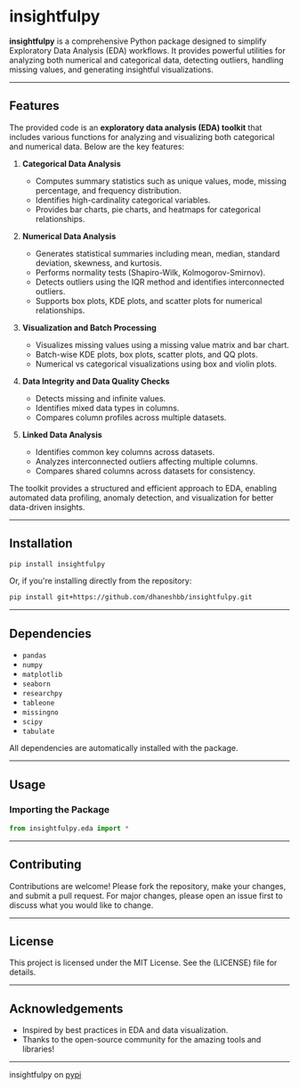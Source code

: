 # insightfulpy

**insightfulpy** is a comprehensive Python package designed to simplify Exploratory Data Analysis (EDA) workflows. It provides powerful utilities for analyzing both numerical and categorical data, detecting outliers, handling missing values, and generating insightful visualizations.

---

## Features

The provided code is an **exploratory data analysis (EDA) toolkit** that includes various functions for analyzing and visualizing both categorical and numerical data. Below are the key features:

1. **Categorical Data Analysis**  
   - Computes summary statistics such as unique values, mode, missing percentage, and frequency distribution.  
   - Identifies high-cardinality categorical variables.  
   - Provides bar charts, pie charts, and heatmaps for categorical relationships.  

2. **Numerical Data Analysis**  
   - Generates statistical summaries including mean, median, standard deviation, skewness, and kurtosis.  
   - Performs normality tests (Shapiro-Wilk, Kolmogorov-Smirnov).  
   - Detects outliers using the IQR method and identifies interconnected outliers.  
   - Supports box plots, KDE plots, and scatter plots for numerical relationships.  

3. **Visualization and Batch Processing**  
   - Visualizes missing values using a missing value matrix and bar chart.  
   - Batch-wise KDE plots, box plots, scatter plots, and QQ plots.  
   - Numerical vs categorical visualizations using box and violin plots.  

4. **Data Integrity and Data Quality Checks**  
   - Detects missing and infinite values.  
   - Identifies mixed data types in columns.  
   - Compares column profiles across multiple datasets.  

5. **Linked Data Analysis**  
   - Identifies common key columns across datasets.  
   - Analyzes interconnected outliers affecting multiple columns.  
   - Compares shared columns across datasets for consistency.  

The toolkit provides a structured and efficient approach to EDA, enabling automated data profiling, anomaly detection, and visualization for better data-driven insights.

---

## Installation

```bash
pip install insightfulpy
```

Or, if you're installing directly from the repository:

```bash
pip install git+https://github.com/dhaneshbb/insightfulpy.git
```

---

## Dependencies

- `pandas`
- `numpy`
- `matplotlib`
- `seaborn`
- `researchpy`
- `tableone`
- `missingno`
- `scipy`
- `tabulate`

All dependencies are automatically installed with the package.

---

## Usage

### Importing the Package

```python
from insightfulpy.eda import *
```

---

## Contributing

Contributions are welcome! Please fork the repository, make your changes, and submit a pull request. For major changes, please open an issue first to discuss what you would like to change.

---

## License

This project is licensed under the MIT License. See the (LICENSE) file for details.

---

## Acknowledgements

- Inspired by best practices in EDA and data visualization.
- Thanks to the open-source community for the amazing tools and libraries!

---

insightfulpy on [pypi](https://pypi.org/project/insightfulpy/)

